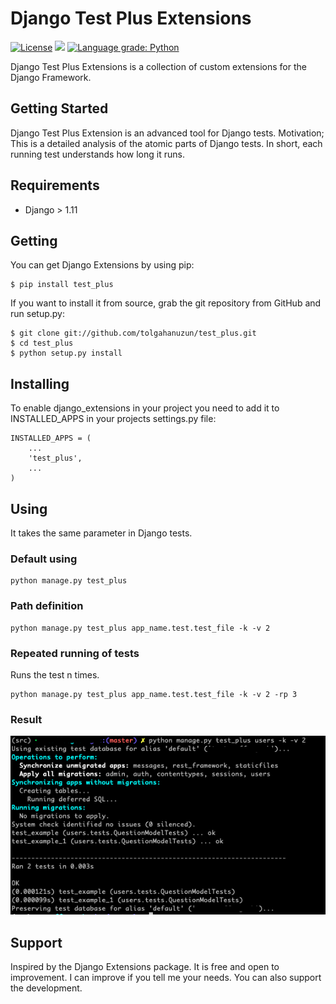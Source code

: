 # Django Test Plus Extensions
[![License](https://img.shields.io/pypi/l/django-extensions.svg)](https://raw.githubusercontent.com/tolgahanuzun/test_plus/master/LICENSE) [![](https://img.shields.io/pypi/v/test-plus.svg)](https://pypi.org/project/test_plus/) [![Language grade: Python](https://img.shields.io/lgtm/grade/python/g/tolgahanuzun/test_plus.svg?logo=lgtm&logoWidth=18)](https://lgtm.com/projects/g/tolgahanuzun/test_plus/context:python) 

Django Test Plus Extensions is a collection of custom extensions for the Django Framework.

## Getting Started

Django Test Plus Extension is an advanced tool for Django tests. Motivation; This is a detailed analysis of the atomic parts of Django tests. In short, each running test understands how long it runs.

## Requirements

- Django > 1.11

## Getting

You can get Django Extensions by using pip:

```
$ pip install test_plus
```

If you want to install it from source, grab the git repository from GitHub and run setup.py:

```
$ git clone git://github.com/tolgahanuzun/test_plus.git
$ cd test_plus
$ python setup.py install
```

## Installing

To enable django_extensions in your project you need to add it to INSTALLED_APPS in your projects settings.py file:

```
INSTALLED_APPS = (
    ...
    'test_plus',
    ...
)
```
## Using

It takes the same parameter in Django tests.

### Default using

```
python manage.py test_plus
```

### Path definition

```
python manage.py test_plus app_name.test.test_file -k -v 2
```


### Repeated running of tests

Runs the test n times.

```
python manage.py test_plus app_name.test.test_file -k -v 2 -rp 3 
```

### Result

![](https://raw.githubusercontent.com/tolgahanuzun/test_plus/master/test.png)

## Support

Inspired by the Django Extensions package. It is free and open to improvement. I can improve if you tell me your needs. You can also support the development.
